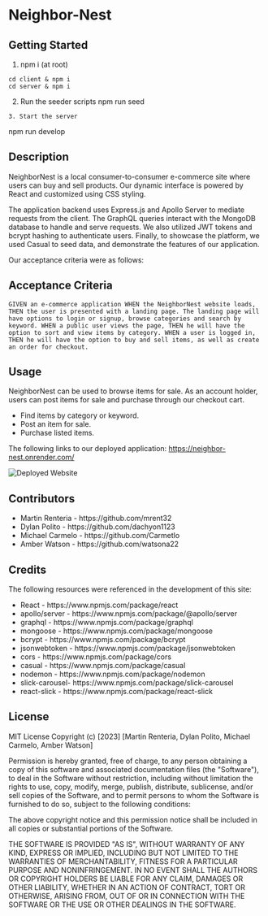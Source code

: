 # Neighbor-Nest
## Getting Started
1. npm i (at root)
```
cd client & npm i
cd server & npm i

```
2. Run the seeder scripts
npm run seed
```
3. Start the server
```
npm run develop

## Description

NeighborNest is a local consumer-to-consumer e-commerce site where users can buy and sell products. Our dynamic interface is powered by React and customized using CSS styling. 

The application backend uses Express.js and Apollo Server to mediate requests from the client. The GraphQL queries interact with the MongoDB database to handle and serve requests. We also utilized JWT tokens and bcrypt hashing to authenticate users.  Finally, to showcase the platform, we used Casual to seed data, and demonstrate the features of our application. 

Our acceptance criteria were as follows: 

## Acceptance Criteria
``
GIVEN an e-commerce application
WHEN the NeighborNest website loads,
THEN the user is presented with a landing page. The landing page will have options to login or signup, browse categories and search by keyword.
WHEN a public user views the page,
THEN he will have the option to sort and view items by category.
WHEN a user is logged in,
THEN he will have the option to buy and sell items, as well as create an order for checkout.
``
## Usage

NeighborNest can be used to browse items for sale. As an account holder, users can post items for sale and purchase through our checkout cart.

<ul>
<li>Find items by category or keyword.</li>
<li>Post an item for sale.</li> 
<li>Purchase listed items.</li>
</ul>

The following links to our deployed application: https://neighbor-nest.onrender.com/

![Deployed Website](client/src/assets/homepage.png)
   
## Contributors

<ul>
<li>Martin Renteria - https://github.com/mrent32</li>
<li>Dylan Polito - https://github.com/dachyon1123</li>
<li>Michael Carmelo - https://github.com/Carmetlo</li>
<li>Amber Watson - https://github.com/watsona22</li>
</ul>

## Credits

The following resources were referenced in the development of this site:

<ul>
<li>React - https://www.npmjs.com/package/react</li>
<li>apollo/server - https://www.npmjs.com/package/@apollo/server</li>
<li>graphql - https://www.npmjs.com/package/graphql</li>
<li>mongoose - https://www.npmjs.com/package/mongoose</li>
<li>bcrypt - https://www.npmjs.com/package/bcrypt</li>
<li>jsonwebtoken - https://www.npmjs.com/package/jsonwebtoken</li>
<li>cors - https://www.npmjs.com/package/cors</li>
<li>casual - https://www.npmjs.com/package/casual</li>
<li>nodemon - https://www.npmjs.com/package/nodemon</li>
<li>slick-carousel- https://www.npmjs.com/package/slick-carousel</li>
<li>react-slick - https://www.npmjs.com/package/react-slick</li>
</ul>

## License

MIT License
Copyright (c) [2023] [Martin Renteria, Dylan Polito, Michael Carmelo, Amber Watson]

Permission is hereby granted, free of charge, to any person obtaining a copy of this software and associated documentation files (the "Software"), to deal in the Software without restriction, including without limitation the rights to use, copy, modify, merge, publish, distribute, sublicense, and/or sell copies of the Software, and to permit persons to whom the Software is furnished to do so, subject to the following conditions:

The above copyright notice and this permission notice shall be included in all copies or substantial portions of the Software.

THE SOFTWARE IS PROVIDED "AS IS", WITHOUT WARRANTY OF ANY KIND, EXPRESS OR IMPLIED, INCLUDING BUT NOT LIMITED TO THE WARRANTIES OF MERCHANTABILITY, FITNESS FOR A PARTICULAR PURPOSE AND NONINFRINGEMENT. IN NO EVENT SHALL THE AUTHORS OR COPYRIGHT HOLDERS BE LIABLE FOR ANY CLAIM, DAMAGES OR OTHER LIABILITY, WHETHER IN AN ACTION OF CONTRACT, TORT OR OTHERWISE, ARISING FROM, OUT OF OR IN CONNECTION WITH THE SOFTWARE OR THE USE OR OTHER DEALINGS IN THE SOFTWARE.


